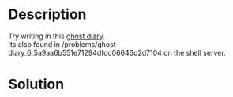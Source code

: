 # Description
Try writing in this [ghost diary](https://2019shell1.picoctf.com/static/1954d11966c150f624d2b48763b32c47/ghostdiary).  
Its also found in /problems/ghost-diary_6_5a9aa6b551e71294dfdc06646d2d7104 on the shell server.


# Solution

